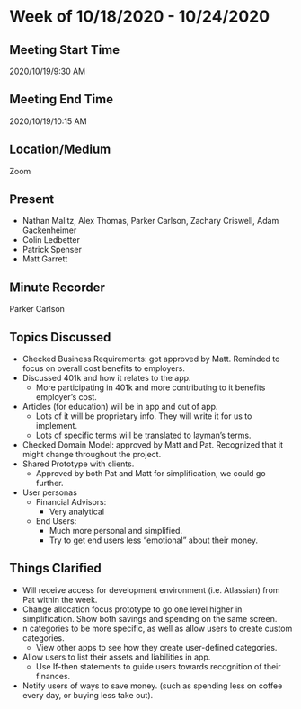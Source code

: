 # Week of 10/18/2020 - 10/24/2020
## Meeting Start Time
2020/10/19/9:30 AM
## Meeting End Time
2020/10/19/10:15 AM
## Location/Medium
Zoom
## Present
- Nathan Malitz, Alex Thomas, Parker Carlson, Zachary Criswell, Adam Gackenheimer
- Colin Ledbetter
- Patrick Spenser
- Matt Garrett
## Minute Recorder
Parker Carlson
## Topics Discussed
- Checked Business Requirements: got approved by Matt. Reminded to focus on overall cost benefits to employers.
- Discussed 401k and how it relates to the app.
    - More participating in 401k and more contributing to it benefits employer’s cost.
- Articles (for education) will be in app and out of app.
    - Lots of it will be proprietary info. They will write it for us to implement.
    - Lots of specific terms will be translated to layman’s terms.
- Checked Domain Model: approved by Matt and Pat. Recognized that it might change throughout the project.
- Shared Prototype with clients.
    - Approved by both Pat and Matt for simplification, we could go further. 
- User personas
    - Financial Advisors:
        - Very analytical
    - End Users:
        - Much more personal and simplified.
        - Try to get end users less “emotional” about their money.
## Things Clarified
- Will receive access for development environment (i.e. Atlassian) from Pat within the week.
- Change allocation focus prototype to go one level higher in simplification. Show both savings and spending on the same screen.
- n categories to be more specific, as well as allow users to create custom categories.
    - View other apps to see how they create user-defined categories.
- Allow users to list their assets and liabilities in app.
    - Use If-then statements to guide users towards recognition of their finances.
- Notify users of ways to save money. (such as spending less on coffee every day, or buying less take out).